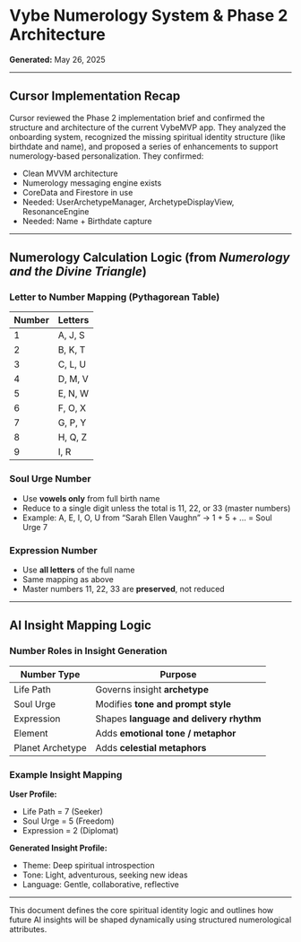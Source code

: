 # Vybe Numerology System & Phase 2 Architecture

**Generated:** May 26, 2025

---

## Cursor Implementation Recap

Cursor reviewed the Phase 2 implementation brief and confirmed the structure and architecture of the current VybeMVP app. They analyzed the onboarding system, recognized the missing spiritual identity structure (like birthdate and name), and proposed a series of enhancements to support numerology-based personalization. They confirmed:

- Clean MVVM architecture
- Numerology messaging engine exists
- CoreData and Firestore in use
- Needed: UserArchetypeManager, ArchetypeDisplayView, ResonanceEngine
- Needed: Name + Birthdate capture

---

## Numerology Calculation Logic (from *Numerology and the Divine Triangle*)

### Letter to Number Mapping (Pythagorean Table)

| Number | Letters       |
|--------|---------------|
| 1      | A, J, S        |
| 2      | B, K, T        |
| 3      | C, L, U        |
| 4      | D, M, V        |
| 5      | E, N, W        |
| 6      | F, O, X        |
| 7      | G, P, Y        |
| 8      | H, Q, Z        |
| 9      | I, R           |

### Soul Urge Number

- Use **vowels only** from full birth name
- Reduce to a single digit unless the total is 11, 22, or 33 (master numbers)
- Example: A, E, I, O, U from “Sarah Ellen Vaughn” → 1 + 5 + ... = Soul Urge 7

### Expression Number

- Use **all letters** of the full name
- Same mapping as above
- Master numbers 11, 22, 33 are **preserved**, not reduced

---

## AI Insight Mapping Logic

### Number Roles in Insight Generation

| Number Type      | Purpose                                |
|------------------|----------------------------------------|
| Life Path        | Governs insight **archetype**          |
| Soul Urge        | Modifies **tone and prompt style**     |
| Expression       | Shapes **language and delivery rhythm**|
| Element          | Adds **emotional tone / metaphor**     |
| Planet Archetype | Adds **celestial metaphors**           |

### Example Insight Mapping

**User Profile:**
- Life Path = 7 (Seeker)
- Soul Urge = 5 (Freedom)
- Expression = 2 (Diplomat)

**Generated Insight Profile:**
- Theme: Deep spiritual introspection
- Tone: Light, adventurous, seeking new ideas
- Language: Gentle, collaborative, reflective

---

This document defines the core spiritual identity logic and outlines how future AI insights will be shaped dynamically using structured numerological attributes.
